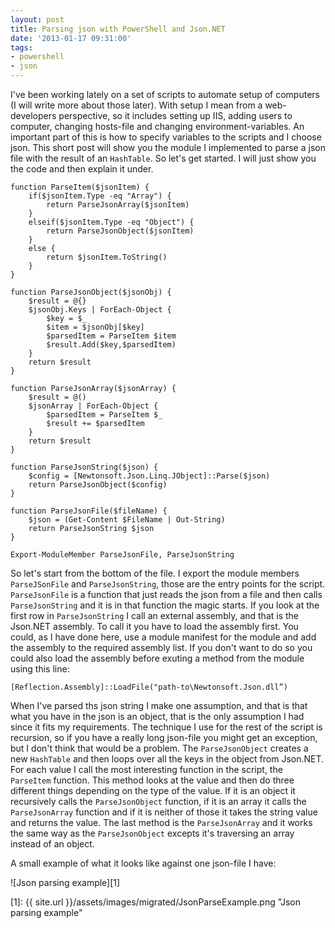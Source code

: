 ```yaml
---
layout: post
title: Parsing json with PowerShell and Json.NET
date: '2013-01-17 09:31:00'
tags:
- powershell
- json
---
```


I've been working lately on a set of scripts to automate setup of computers (I will write more about those later). With setup I mean from a web-developers perspective, so it includes setting up IIS, adding users to computer, changing hosts-file and changing environment-variables. An important part of this is how to specify variables to the scripts and I choose json. This short post will show you the module I implemented to parse a json file with the result of an `HashTable`. So let's get started. I will just show you the code and then explain it under.

    function ParseItem($jsonItem) {
        if($jsonItem.Type -eq "Array") {
            return ParseJsonArray($jsonItem)
        }
        elseif($jsonItem.Type -eq "Object") {
            return ParseJsonObject($jsonItem)
        }
        else {
            return $jsonItem.ToString()
        }
    }

    function ParseJsonObject($jsonObj) {
        $result = @{}
        $jsonObj.Keys | ForEach-Object {
            $key = $_
            $item = $jsonObj[$key]
            $parsedItem = ParseItem $item
            $result.Add($key,$parsedItem)
        }
        return $result
    }

    function ParseJsonArray($jsonArray) {
        $result = @()
        $jsonArray | ForEach-Object {
            $parsedItem = ParseItem $_
            $result += $parsedItem
        }
        return $result
    }

    function ParseJsonString($json) {
        $config = [Newtonsoft.Json.Linq.JObject]::Parse($json)
        return ParseJsonObject($config)
    }

    function ParseJsonFile($fileName) {
        $json = (Get-Content $FileName | Out-String)
        return ParseJsonString $json
    }

    Export-ModuleMember ParseJsonFile, ParseJsonString

So let's start from the bottom of the file. I export the module members `ParseJSonFile` and `ParseJsonString`, those are the entry points for the script. `ParseJsonFile` is a function that just reads the json from a file and then calls `ParseJsonString` and it is in that function the magic starts. If you look at the first row in `ParseJsonString` I call an external assembly, and that is the Json.NET assembly. To call it you have to load the assembly first. You could, as I have done here, use a module manifest for the module and add the assembly to the required assembly list. If you don't want to do so you could also load the assembly before exuting a method from the module using this line:

    [Reflection.Assembly]::LoadFile("path-to\Newtonsoft.Json.dll”)

When I've parsed ths json string I make one assumption, and that is that what you have in the json is an object, that is the only assumption I had since it fits my requirements. The technique I use for the rest of the script is recursion, so if you have a really long json-file you might get an exception, but I don't think that would be a problem. The `ParseJsonObject` creates a new `HashTable` and then loops over all the keys in the object from Json.NET. For each value I call the most interesting function in the script, the `ParseItem` function. This method looks at the value and then do three different things depending on the type of the value. If it is an object it recursively calls the `ParseJsonObject` function, if it is an array it calls the `ParseJsonArray` function and if it is neither of those it takes the string value and returns the value. The last method is the `ParseJsonArray` and it works the same way as the `ParseJsonObject` excepts it's traversing an array instead of an object.

A small example of what it looks like against one json-file I have:


![Json parsing example][1]

  [1]: {{ site.url }}/assets/images/migrated/JsonParseExample.png "Json parsing example"